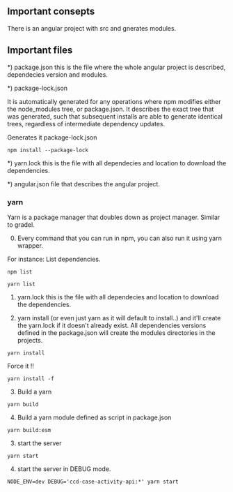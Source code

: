 ## Important consepts

There is an angular project with src and gnerates modules. 


## Important files 

*) package.json this is the file where the whole angular project is described, dependecies version and modules. 

*) package-lock.json

It is automatically generated for any operations where npm modifies either the node_modules tree, 
or package.json. It describes the exact tree that was generated, such that subsequent installs are able to generate identical trees, regardless of intermediate dependency updates.

Generates it package-lock.json

```
npm install --package-lock
```
*) yarn.lock this is the file with all dependecies and location to download the dependencies. 

*) angular.json file that describes the angular project.


### yarn

Yarn is a package manager that doubles down as project manager. Similar to gradel. 

0) Every command that you can run in npm, you can also run it using yarn wrapper. 

For instance: List dependencies.


```
npm list
```

```
yarn list
```

1) yarn.lock this is the file with all dependecies and location to download the dependencies. 

2) yarn install (or even just yarn as it will default to install..) and it'll create the yarn.lock if it doesn't already exist. All dependencies versions defined in the package.json will create the modules directories in the projects. 

```
yarn install
```
Force it !!

```
yarn install -f 
```
3) Build a yarn  
```
yarn build
```
4) Build a yarn module defined as script in package.json 
```
yarn build:esm
```

3) start the server
```
yarn start
```

4) start the server in DEBUG mode.
```
NODE_ENV=dev DEBUG='ccd-case-activity-api:*' yarn start
```
